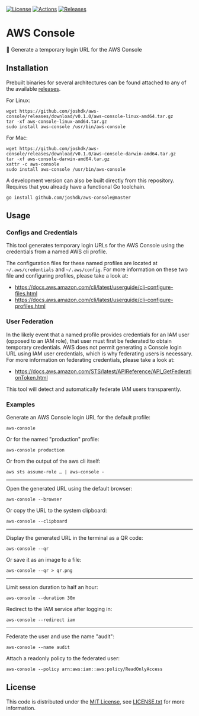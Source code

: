 [![License][license-badge]][license-link]
[![Actions][github-actions-badge]][github-actions-link]
[![Releases][github-release-badge]][github-release-link]

# AWS Console

🔗 Generate a temporary login URL for the AWS Console

## Installation

Prebuilt binaries for several architectures can be found attached to any of the available [releases][github-release-link].

For Linux:
```shell
wget https://github.com/joshdk/aws-console/releases/download/v0.1.0/aws-console-linux-amd64.tar.gz
tar -xf aws-console-linux-amd64.tar.gz
sudo install aws-console /usr/bin/aws-console
```

For Mac:
```shell
wget https://github.com/joshdk/aws-console/releases/download/v0.1.0/aws-console-darwin-amd64.tar.gz
tar -xf aws-console-darwin-amd64.tar.gz
xattr -c aws-console
sudo install aws-console /usr/bin/aws-console
```

A development version can also be built directly from this repository.
Requires that you already have a functional Go toolchain.
```shell
go install github.com/joshdk/aws-console@master
```

## Usage

### Configs and Credentials

This tool generates temporary login URLs for the AWS Console using the credentials from a named AWS cli profile.

The configuration files for these named profiles are located at `~/.aws/credentials` and `~/.aws/config`.
For more information on these two file and configuring profiles, please take a look at:

- https://docs.aws.amazon.com/cli/latest/userguide/cli-configure-files.html
- https://docs.aws.amazon.com/cli/latest/userguide/cli-configure-profiles.html

### User Federation

In the likely event that a named profile provides credentials for an IAM user (opposed to an IAM role), that user must first be federated to obtain temporary credentials.
AWS does not permit generating a Console login URL using IAM user credentials, which is why federating users is necessary.
For more information on federating credentials, please take a look at:

- https://docs.aws.amazon.com/STS/latest/APIReference/API_GetFederationToken.html

This tool will detect and automatically federate IAM users transparently.

### Examples

Generate an AWS Console login URL for the default profile:
```shell
aws-console
```

Or for the named "production" profile:
```shell
aws-console production
```

Or from the output of the aws cli itself:
```shell
aws sts assume-role … | aws-console -
```

---

Open the generated URL using the default browser:
```shell
aws-console --browser
```

Or copy the URL to the system clipboard:
```shell
aws-console --clipboard
```

---

Display the generated URL in the terminal as a QR code:
```shell
aws-console --qr
```

Or save it as an image to a file:
```shell
aws-console --qr > qr.png
```

---

Limit session duration to half an hour:
```shell
aws-console --duration 30m
```

Redirect to the IAM service after logging in:
```shell
aws-console --redirect iam
```

---

Federate the user and use the name "audit":

```shell
aws-console --name audit
```

Attach a readonly policy to the federated user:

```shell
aws-console --policy arn:aws:iam::aws:policy/ReadOnlyAccess
```

## License

This code is distributed under the [MIT License][license-link], see [LICENSE.txt][license-file] for more information.

[github-actions-badge]:  https://github.com/joshdk/aws-console/workflows/Build/badge.svg
[github-actions-link]:   https://github.com/joshdk/aws-console/actions
[github-release-badge]:  https://img.shields.io/github/release/joshdk/aws-console/all.svg
[github-release-link]:   https://github.com/joshdk/aws-console/releases
[license-badge]:         https://img.shields.io/badge/license-MIT-green.svg
[license-file]:          https://github.com/joshdk/aws-console/blob/master/LICENSE.txt
[license-link]:          https://opensource.org/licenses/MIT
